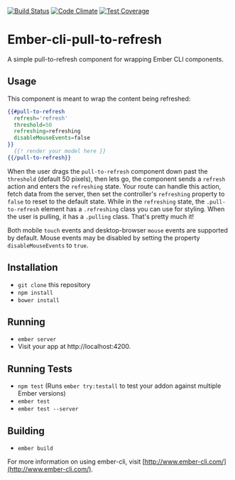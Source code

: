 [![Build Status](https://travis-ci.org/davidgoli/ember-cli-pull-to-refresh.svg?branch=master)](https://travis-ci.org/davidgoli/ember-cli-pull-to-refresh)
[![Code Climate](https://codeclimate.com/github/davidgoli/ember-cli-pull-to-refresh/badges/gpa.svg)](https://codeclimate.com/github/davidgoli/ember-cli-pull-to-refresh)
[![Test Coverage](https://codeclimate.com/github/davidgoli/ember-cli-pull-to-refresh/badges/coverage.svg)](https://codeclimate.com/github/davidgoli/ember-cli-pull-to-refresh/coverage)

# Ember-cli-pull-to-refresh

A simple pull-to-refresh component for wrapping Ember CLI components.

## Usage

This component is meant to wrap the content being refreshed:

```hbs
{{#pull-to-refresh
  refresh='refresh'
  threshold=50
  refreshing=refreshing
  disableMouseEvents=false
}}
  {{! render your model here }}
{{/pull-to-refresh}}
```

When the user drags the `pull-to-refresh` component down past the `threshold`
(default 50 pixels), then lets go, the component sends a `refresh` action and
enters the `refreshing` state. Your route can handle this action, fetch data
from the server, then set the controller's `refreshing` property to `false` to
reset to the default state. While in the `refreshing` state, the
`.pull-to-refresh` element has a `.refreshing` class you can use for styling.
When the user is pulling, it has a `.pulling` class. That's pretty much it!

Both mobile `touch` events and desktop-browser `mouse` events are supported by
default. Mouse events may be disabled by setting the property
`disableMouseEvents` to `true`.

## Installation

* `git clone` this repository
* `npm install`
* `bower install`

## Running

* `ember server`
* Visit your app at http://localhost:4200.

## Running Tests

* `npm test` (Runs `ember try:testall` to test your addon against multiple Ember versions)
* `ember test`
* `ember test --server`

## Building

* `ember build`

For more information on using ember-cli, visit [http://www.ember-cli.com/](http://www.ember-cli.com/).
